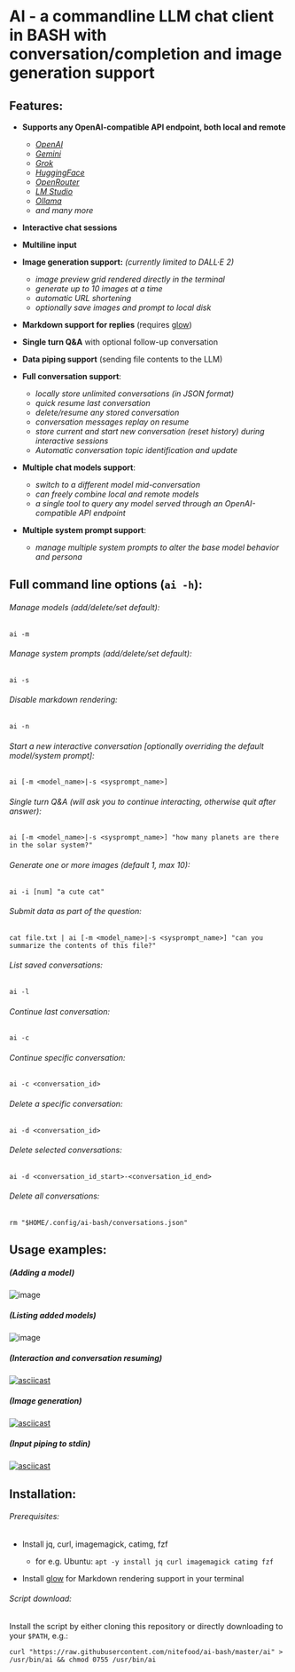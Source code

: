 # AI - a commandline LLM chat client in BASH with conversation/completion and image generation support

## Features:

* **Supports any OpenAI-compatible API endpoint, both local and remote**

  * _[OpenAI](https://platform.openai.com/docs/)_
  * _[Gemini](https://aistudio.google.com/)_
  * _[Grok](https://x.ai/api)_
  * _[HuggingFace](https://huggingface.co/docs/api-inference/index)_
  * _[OpenRouter](https://openrouter.ai/docs/quick-start)_
  * _[LM Studio](https://lmstudio.ai/docs/api/openai-api)_
  * _[Ollama](https://ollama.com/blog/openai-compatibility)_
  * _and many more_

* **Interactive chat sessions**

* **Multiline input**

* **Image generation support:** *(currently limited to DALL·E 2)*
  
  * _image preview grid rendered directly in the terminal_
  * _generate up to 10 images at a time_
  * _automatic URL shortening_
  * _optionally save images and prompt to local disk_

* **Markdown support for replies** (requires [glow](https://github.com/charmbracelet/glow#installation))

* **Single turn Q&A** with optional follow-up conversation

* **Data piping support** (sending file contents to the LLM)

* **Full conversation support**:
  
  * _locally store unlimited conversations (in JSON format)_
  * _quick resume last conversation_
  * _delete/resume any stored conversation_
  * _conversation messages replay on resume_
  * _store current and start new conversation (reset history) during interactive sessions_
  * _Automatic conversation topic identification and update_

* **Multiple chat models support**:

  * _switch to a different model mid-conversation_
  * _can freely combine local and remote models_
  * _a single tool to query any model served through an OpenAI-compatible API endpoint_

* **Multiple system prompt support**:

  * _manage multiple system prompts to alter the base model behavior and persona_

## Full command line options (`ai -h`):

###### Manage models (add/delete/set default):

  `ai -m`

###### Manage system prompts (add/delete/set default):

  `ai -s`

###### Disable markdown rendering:

  `ai -n`

###### Start a new interactive conversation [optionally overriding the default model/system prompt]:

`ai [-m <model_name>|-s <sysprompt_name>]`

###### Single turn Q&A (will ask you to continue interacting, otherwise quit after answer):

`ai [-m <model_name>|-s <sysprompt_name>] "how many planets are there in the solar system?"`

###### Generate one or more images (default 1, max 10):

`ai -i [num] "a cute cat"`

###### Submit data as part of the question:

`cat file.txt | ai [-m <model_name>|-s <sysprompt_name>] "can you summarize the contents of this file?"`

###### List saved conversations:

`ai -l`

###### Continue last conversation:

`ai -c`

###### Continue specific conversation:

`ai -c <conversation_id>`

###### Delete a specific conversation:

`ai -d <conversation_id>`

###### Delete selected conversations:

`ai -d <conversation_id_start>-<conversation_id_end>`

###### Delete all conversations:

`rm "$HOME/.config/ai-bash/conversations.json"`

## Usage examples:

##### (Adding a model)

![image](https://github.com/user-attachments/assets/acd404d6-1766-4764-a590-bceb04bb3696)

##### (Listing added models)

![image](https://github.com/user-attachments/assets/feace719-0308-4e6a-8a03-f1f21d941378)

##### (Interaction and conversation resuming)

[![asciicast](https://asciinema.org/a/572784.svg)](https://asciinema.org/a/572784)

##### (Image generation)

[![asciicast](https://asciinema.org/a/572785.svg)](https://asciinema.org/a/572785)

##### (Input piping to stdin)

[![asciicast](https://asciinema.org/a/572786.svg)](https://asciinema.org/a/572786)

## Installation:

###### Prerequisites:

* Install jq, curl, imagemagick, catimg, fzf
  
  * for e.g. Ubuntu: `apt -y install jq curl imagemagick catimg fzf`

* Install [glow](https://github.com/charmbracelet/glow#installation) for Markdown rendering support in your terminal

###### Script download:

Install the script by either cloning this repository or directly downloading to your `$PATH`, e.g.:

```shell
curl "https://raw.githubusercontent.com/nitefood/ai-bash/master/ai" > /usr/bin/ai && chmod 0755 /usr/bin/ai
```
